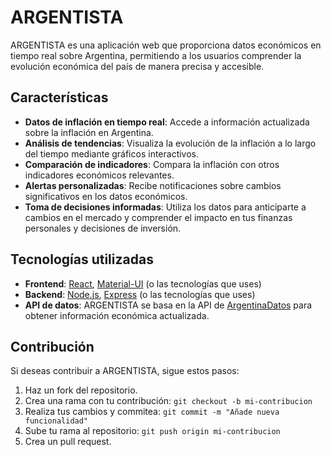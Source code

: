 # ARGENTISTA

ARGENTISTA es una aplicación web que proporciona datos económicos en tiempo real sobre Argentina, permitiendo a los usuarios comprender la evolución económica del país de manera precisa y accesible.

## Características

- **Datos de inflación en tiempo real**: Accede a información actualizada sobre la inflación en Argentina.
- **Análisis de tendencias**: Visualiza la evolución de la inflación a lo largo del tiempo mediante gráficos interactivos.
- **Comparación de indicadores**: Compara la inflación con otros indicadores económicos relevantes.
- **Alertas personalizadas**: Recibe notificaciones sobre cambios significativos en los datos económicos.
- **Toma de decisiones informadas**: Utiliza los datos para anticiparte a cambios en el mercado y comprender el impacto en tus finanzas personales y decisiones de inversión.

## Tecnologías utilizadas

- **Frontend**: [React](https://reactjs.org/), [Material-UI](https://material-ui.com/) (o las tecnologías que uses)
- **Backend**: [Node.js](https://nodejs.org/en/), [Express](https://expressjs.com/) (o las tecnologías que uses)
- **API de datos**: ARGENTISTA se basa en la API de [ArgentinaDatos](https://argentinadatos.com) para obtener información económica actualizada.

## Contribución

Si deseas contribuir a ARGENTISTA, sigue estos pasos:

1.  Haz un fork del repositorio.
2.  Crea una rama con tu contribución: `git checkout -b mi-contribucion`
3.  Realiza tus cambios y commitea: `git commit -m "Añade nueva funcionalidad"`
4.  Sube tu rama al repositorio: `git push origin mi-contribucion`
5.  Crea un pull request.
